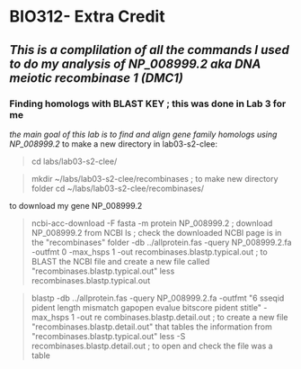 # BIO312- Extra Credit

## _This is a complilation of all the commands I used to do my analysis of NP_008999.2 aka DNA meiotic recombinase 1 (DMC1)_

### Finding homologs with BLAST KEY ; this was done in Lab 3 for me
_the main goal of this lab is to find and align gene family homologs using NP_008999.2_ 
to make a new directory in lab03-s2-clee: 
> cd labs/lab03-s2-clee/

> mkdir ~/labs/lab03-s2-clee/recombinases
; to make new directory folder
> cd ~/labs/lab03-s2-clee/recombinases/

to download my gene NP_008999.2
> ncbi-acc-download -F fasta -m protein NP_008999.2
; download NP_008999.2 from NCBI
> ls
; check the downloaded NCBI page is in the "recombinases" folder
> -db ../allprotein.fas -query NP_008999.2.fa -outfmt 0 -max_hsps 1 -out recombinases.blastp.typical.out
; to BLAST the NCBI file and create a new file called "recombinases.blastp.typical.out"
> less recombinases.blastp.typical.out

> blastp -db ../allprotein.fas -query NP_008999.2.fa  -outfmt "6 sseqid pident length mismatch gapopen evalue bitscore pident stitle"  -max_hsps 1 -out re
combinases.blastp.detail.out
; to create a new file "recombinases.blastp.detail.out" that tables the information from "recombinases.blastp.typical.out"
> less -S recombinases.blastp.detail.out
; to open and check the file was a table	
